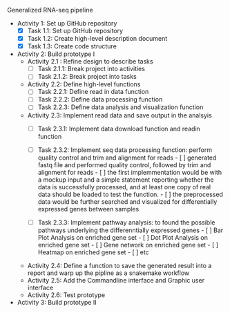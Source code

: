 Generalized RNA-seq pipeline

- Activity 1: Set up GitHub repository
  - [X] Task 1.1: Set up GitHub repository
  - [X] Task 1.2: Create high-level description document
  - [X] Task 1.3: Create code structure
- Activity 2: Build prototype I
  - Activity 2.1 : Refine design to describe tasks
    - [ ] Task 2.1.1: Break project into activities
    - [ ] Task 2.1.2: Break project into tasks
  - Activity 2.2: Define high-level functions
    - [ ] Task 2.2.1: Define read in data function
    - [ ] Task 2.2.2: Define data processing function 
    - [ ] Task 2.2.3: Define data analysis and visualization function 
  - Activity 2.3: Implement read data and save output in the analsyis
    - [ ] Task 2.3.1: Implement data download function and readin function
    - [ ] Task 2.3.2: Implement seq data processing function: perform quality control and trim and alignment for reads
          - [ ] generated fastq file and performed quality control, followed by trim and alignment for reads
          - [ ] the first implemmentation would be with a mockup input and a simple statement reporting whether the data is successfully processed, and at least one copy of real data should be loaded to test the function.
          - [ ] the preprocessed data would be further searched and visualized for differentially expressed genes between samples 

    - [ ] Task 2.3.3: Implement pathway analysis: to found the possible pathways underlying the differenntially expressed genes
          - [ ] Bar Plot Analysis on enriched gene set
          - [ ] Dot Plot Analysis on enriched gene set
          - [ ] Gene network on enriched gene set
          - [ ] Heatmap on enriched gene set
          - [ ] etc
 
  - Activity 2.4: Define a function to save the generated result into a report and warp up the pipline as a snakemake workflow
  - Activity 2.5: Add the Commandline interface and Graphic user interface
  - Activity 2.6: Test prototype 
- Activity 3: Build prototype II
